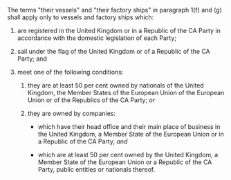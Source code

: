 The terms "their vessels" and "their factory ships" in paragraph 1(f) and (g) shall apply only to vessels and factory ships which:

1. are registered in the United Kingdom or in a Republic of the CA Party in accordance with the domestic legislation of each Party;

2. sail under the flag of the United Kingdom or of a Republic of the CA Party; and

3. meet one of the following conditions:

   1. they are at least 50 per cent owned by nationals of the United Kingdom, the Member States of the European Union of the European Union or of the Republics of the CA Party; *or*

   2. they are owned by companies:

      - which have their head office and their main place of business in the United Kingdom, a Member State of the European Union or in a Republic of the CA Party, *and*

      - which are at least 50 per cent owned by the United Kingdom, a Member State of the European Union or a Republic of the CA Party, public entities or nationals thereof.
